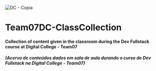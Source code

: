 ![DC - Copia](https://user-images.githubusercontent.com/112489130/199324704-605a7e14-5dcb-412c-bd82-a8c6f4c87c24.gif)
# Team07DC-ClassCollection
#### Collection of content given in the classroom during the Dev Fullstack course at Digital College - Team07
#### *(Acervo de conteúdos dados em sala de aula durando o curso de Dev Fullstack na Digital College - Team07)*
